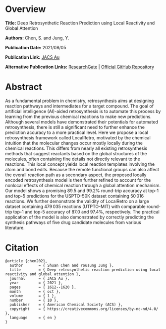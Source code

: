 # Overview
**Title:**
Deep Retrosynthetic Reaction Prediction using Local Reactivity and Global Attention

**Authors:**
Chen, S. and Jung, Y.

**Publication Date:**
2021/08/05

**Publication Link:**
[JACS Au](https://pubs.acs.org/doi/10.1021/jacsau.1c00246)

**Alternative Publication Links:**
[ResearchGate](https://www.researchgate.net/publication/353723283_Deep_Retrosynthetic_Reaction_Prediction_using_Local_Reactivity_and_Global_Attention) |
[Official GitHub Repository](https://github.com/kaist-amsg/LocalRetro)


# Abstract
As a fundamental problem in chemistry, retrosynthesis aims at designing reaction pathways and intermediates for a target compound. 
The goal of artificial intelligence (AI)-aided retrosynthesis is to automate this process by learning from the previous chemical reactions to make new predictions. 
Although several models have demonstrated their potentials for automated retrosynthesis, there is still a significant need to further enhance the prediction accuracy to a more practical level. 
Here we propose a local retrosynthesis framework called LocalRetro, motivated by the chemical intuition that the molecular changes occur mostly locally during the chemical reactions. 
This differs from nearly all existing retrosynthesis methods that suggest reactants based on the global structures of the molecules, often containing fine details not directly relevant to the reactions. 
This local concept yields local reaction templates involving the atom and bond edits. 
Because the remote functional groups can also affect the overall reaction path as a secondary aspect, the proposed locally encoded retrosynthesis model is then further refined to account for the nonlocal effects of chemical reaction through a global attention mechanism. 
Our model shows a promising 89.5 and 99.2% round-trip accuracy at top-1 and top-5 predictions for the USPTO-50K dataset containing 50 016 reactions. 
We further demonstrate the validity of LocalRetro on a large dataset containing 479 035 reactions (UTPTO-MIT) with comparable round-trip top-1 and top-5 accuracy of 87.0 and 97.4%, respectively. 
The practical application of the model is also demonstrated by correctly predicting the synthesis pathways of five drug candidate molecules from various literature.


# Citation
```
@article {chen2021,
  author       = { Shuan Chen and Yousung Jung },
  title        = { Deep retrosynthetic reaction prediction using local reactivity and global attention },
  journal      = { JACS Au },
  year         = { 2021 },
  pages        = { 1612--1620 },
  month        = { oct },
  volume       = { 1 },
  number       = { 10 },
  publisher    = { American Chemical Society (ACS) },
  copyright    = { https://creativecommons.org/licenses/by-nc-nd/4.0/ },
  language     = { en }
}
```
